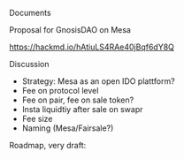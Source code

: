 Documents

Proposal for GnosisDAO on Mesa

https://hackmd.io/hAtiuLS4RAe40jBqf6dY8Q


Discussion

- Strategy: Mesa as an open IDO plattform?
- Fee on protocol level
- Fee on pair, fee on sale token?
- Insta liquidtiy after sale on swapr
- Fee size
- Naming (Mesa/Fairsale?)

Roadmap, very draft:
